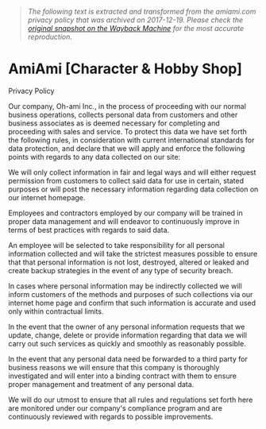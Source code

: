 > *The following text is extracted and transformed from the amiami.com privacy policy that was archived on 2017-12-19. Please check the [original snapshot on the Wayback Machine](https://web.archive.org/web/20171219053100id_/http%3A//www.amiami.com/top/page/t/privacypolicy.html) for the most accurate reproduction.*

# AmiAmi [Character & Hobby Shop]

Privacy Policy

Our company, Oh-ami Inc., in the process of proceeding with our normal business operations, collects personal data from customers and other business associates as is deemed necessary for completing and proceeding with sales and service. To protect this data we have set forth the following rules, in consideration with current international standards for data protection, and declare that we will apply and enforce the following points with regards to any data collected on our site: 

We will only collect information in fair and legal ways and will either request permission from customers to collect said data for use in certain, stated purposes or will post the necessary information regarding data collection on our internet homepage. 

Employees and contractors employed by our company will be trained in proper data management and will endeavor to continuously improve in terms of best practices with regards to said data. 

An employee will be selected to take responsibility for all personal information collected and will take the strictest measures possible to ensure that that personal information is not lost, destroyed, altered or leaked and create backup strategies in the event of any type of security breach. 

In cases where personal information may be indirectly collected we will inform customers of the methods and purposes of such collections via our internet home page and confirm that such information is accurate and used only within contractual limits. 

In the event that the owner of any personal information requests that we update, change, delete or provide information regarding that data we will carry out such services as quickly and smoothly as reasonably possible. 

In the event that any personal data need be forwarded to a third party for business reasons we will ensure that this company is thoroughly investigated and will enter into a binding contract with them to ensure proper management and treatment of any personal data. 

We will do our utmost to ensure that all rules and regulations set forth here are monitored under our company's compliance program and are continuously reviewed with regards to possible improvements.

  

